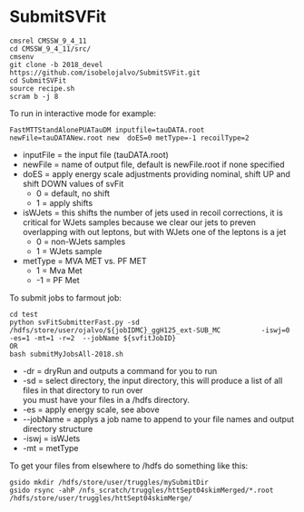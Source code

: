 # SubmitSVFit
```
cmsrel CMSSW_9_4_11 
cd CMSSW_9_4_11/src/
cmsenv
git clone -b 2018_devel https://github.com/isobelojalvo/SubmitSVFit.git
cd SubmitSVFit
source recipe.sh
scram b -j 8
```
To run in interactive mode for example:
```
FastMTTStandAlonePUATauDM inputfile=tauDATA.root newFile=tauDATANew.root new  doES=0 metType=-1 recoilType=2 
```

 - inputFile = the input file (tauDATA.root)
 - newFile = name of output file, default is newFile.root if none specified
 - doES = apply energy scale adjustments providing nominal, shift UP and shift DOWN values of svFit
   - 0 = default, no shift
   - 1 = apply shifts
 - isWJets = this shifts the number of jets used in recoil corrections, it is critical for
WJets samples because we clear our jets to preven overlapping with out leptons, but
with WJets one of the leptons is a jet
   - 0 = non-WJets samples
   - 1 = WJets sample
 - metType = MVA MET vs. PF MET
   - 1 = Mva Met
   - -1 = PF Met

To submit jobs to farmout job:
```
cd test
python svFitSubmitterFast.py -sd /hdfs/store/user/ojalvo/${jobIDMC}_ggH125_ext-SUB_MC          -iswj=0 -es=1 -mt=1 -r=2  --jobName ${svfitJobID}
OR
bash submitMyJobsAll-2018.sh
```

 - -dr = dryRun and outputs a command for you to run
 - -sd = select directory, the input directory, this will produce a list of all files in that directory to run over<BR>
       you must have your files in a /hdfs directory.
 - -es = apply energy scale, see above
 - --jobName = applys a job name to append to your file names and output directory structure
 - -iswj = isWJets
 - -mt = metType


To get your files from elsewhere to /hdfs do something like this:
```
gsido mkdir /hdfs/store/user/truggles/mySubmitDir
gsido rsync -ahP /nfs_scratch/truggles/httSept04skimMerged/*.root /hdfs/store/user/truggles/httSept04skimMerge/
```

